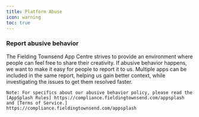 ```yaml
---
title: Platform Abuse
icon: warning
toc: true
---
```


### Report abusive behavior

The Fielding Townsend App Centre strives to provide an environment where people can feel free to share their creativity. If abusive behavior happens, we want to make it easy for people to report it to us. Multiple apps can be included in the same report, helping us gain better context, while investigating the issues to get them resolved faster.

```
Note: For specifics about our abusive behavior policy, please read the [AppSplash Rules] https://compliance.fieldingtownsend.com/appsplash and [Terms of Service.] https://compliance.fieldingtownsend.com/appsplash
```



